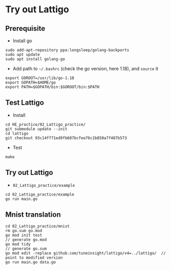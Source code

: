 # Try out Lattigo

## Prerequisite

- Install go

```
sudo add-apt-repository ppa:longsleep/golang-backports
sudo apt update
sudo apt install golang-go
```

- Add path to `~/.bashrc` (check the go version, here 1.18), and `source` it

```
export GOROOT=/usr/lib/go-1.18
export GOPATH=$HOME/go
export PATH=$GOPATH/bin:$GOROOT/bin:$PATH
```


## Test Lattigo

- Install

```
cd HE_practice/02_Lattigo_practice/
git submodule update --init
cd lattigo
git checkout 93c14ff71ed9fb687bcfee76c1b850a7f487b573
```

- Test

```
make
```

## Try out Lattigo

-  `02_Lattigo_practice/example`

```
cd 02_Lattigo_practice/example
go run main.go
```

## Mnist translation

```
cd 02_Lattigo_practice/mnist
rm go.sum go.mod
go mod init test                                                       // generate go.mod
go mod tidy                                                            // generate go.sum
go mod edit -replace github.com/tuneinsight/lattigo/v4=../lattigo/  // point to modified version
go run main.go data.go
```
